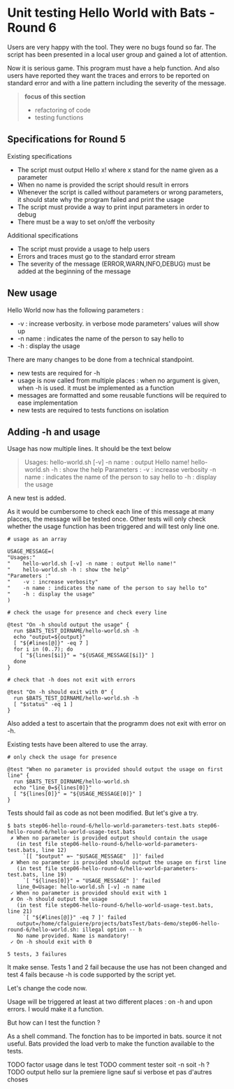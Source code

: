 # Unit testing Hello World with Bats - Round 6


Users are very happy with the tool. They were no bugs found so far. The script has been presented in a local user group and gained a lot of attention.

Now it is serious game. This program must have a help function. And also users have reported they want the traces and errors to be reported on standard error and with a line pattern including the severity of the message.


> **focus of this section**
>
> - refactoring of code
> - testing functions

## Specifications for Round 5

Existing specifications

- The script must output Hello x! where x stand for the name given as a parameter
- When no name is provided the script should result in errors
- Whenever the script is called without parameters or wrong parameters, it should state why the program failed and print the usage
- The script must provide a way to print input parameters in order to debug
- There must be a way to set on/off the verbosity


Additional specifications

- The script must provide a usage to help users
- Errors and traces must go to the standard error stream
- The severity of the message (ERROR,WARN,INFO,DEBUG) must be added at the beginning of the message

## New usage

Hello World now has the following parameters :

 - -v : increase verbosity. in verbose mode  parameters' values will show up
 - -n name : indicates the name of the person to say hello to
 - -h : display the usage

There are many changes to be done from a technical standpoint.

- new tests are required for  -h
- usage is now called from multiple places : when no argument is given, when -h is used. it must be implemented as a function
- messages are formatted and some reusable functions will be required to ease implementation
- new tests are required to tests functions on isolation


## Adding -h and usage

Usage has now multiple lines. It should be the text below


> Usages:
>    hello-world.sh [-v] -n name : output Hello name!
>    hello-world.sh -h : show the help
> Parameters :
>    -v : increase verbosity
>    -n name : indicates the name of the person to say hello to
>    -h : display the usage

A new test is added.

As it would be cumbersome to check each line of this message at many placces, the message will be tested once. Other tests will only check whether the usage function has been triggered and will test only line one.


```
# usage as an array

USAGE_MESSAGE=(
"Usages:"
"    hello-world.sh [-v] -n name : output Hello name!"
"    hello-world.sh -h : show the help"
"Parameters :"
"    -v : increase verbosity"
"    -n name : indicates the name of the person to say hello to"
"    -h : display the usage"
)

# check the usage for presence and check every line

@test "On -h should output the usage" {
  run $BATS_TEST_DIRNAME/hello-world.sh -h
  echo "output=${output}"
  [ "${#lines[@]}" -eq 7 ]
  for i in (0..7); do
    [ "${lines[$i]}" = "${USAGE_MESSAGE[$i]}" ]
  done
}

# check that -h does not exit with errors

@test "On -h should exit with 0" {
  run $BATS_TEST_DIRNAME/hello-world.sh -h
  [ "$status" -eq 1 ]
}
````

Also added a test to ascertain that the programm does not exit with error on -h.

Existing tests have been altered to use the array.

```
# only check the usage for presence

@test "When no parameter is provided should output the usage on first line" {
  run $BATS_TEST_DIRNAME/hello-world.sh
  echo "line_0=${lines[0]}"
  [ "${lines[0]}" = "${USAGE_MESSAGE[0]}" ]
}
```

Tests should fail as code as not been modified. But let's give a try.

```
$ bats step06-hello-round-6/hello-world-parameters-test.bats step06-hello-round-6/hello-world-usage-test.bats
 ✗ When no parameter is provided output should contain the usage
   (in test file step06-hello-round-6/hello-world-parameters-test.bats, line 12)
     `[[ "$output" =~ "$USAGE_MESSAGE"  ]]' failed
 ✗ When no parameter is provided should output the usage on first line
   (in test file step06-hello-round-6/hello-world-parameters-test.bats, line 19)
     `[ "${lines[0]}" = "USAGE_MESSAGE" ]' failed
   line_0=Usage: hello-world.sh [-v] -n name
 ✓ When no parameter is provided should exit with 1
 ✗ On -h should output the usage
   (in test file step06-hello-round-6/hello-world-usage-test.bats, line 21)
     `[ "${#lines[@]}" -eq 7 ]' failed
   output=/home/cfalguiere/projects/batsTest/bats-demo/step06-hello-round-6/hello-world.sh: illegal option -- h
   No name provided. Name is mandatory!
 ✓ On -h should exit with 0

5 tests, 3 failures
```

It make sense. Tests 1 and 2 fail because the use has not been changed and  test 4 fails because -h is code supported by the script yet.

Let's change the code now.

Usage will be triggered at least at two different places : on -h and upon errors. I would make it a function.

But how can I test the function ?

As a shell command. The fonction has to be imported in bats. source it not useful. Bats provided the load verb to make the function available to the tests.



TODO factor usage dans le test
TODO comment tester soit -n soit -h ?
TODO output hello sur la premiere ligne sauf si verbose et pas d'autres choses



